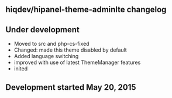 hiqdev/hipanel-theme-adminlte changelog
---------------------------------------

## Under development

- Moved to src and php-cs-fixed
- Changed: made this theme disabled by default
- Added language switching
- improved with use of latest ThemeManager features
- inited

## Development started May 20, 2015

